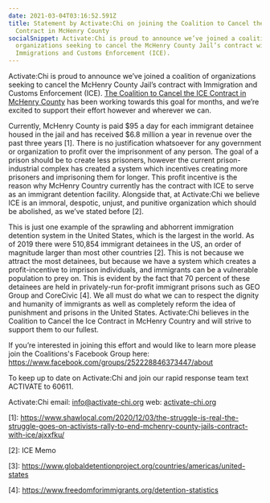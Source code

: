 ```yaml
---
date: 2021-03-04T03:16:52.591Z
title: Statement by Activate:Chi on joining the Coalition to Cancel the ICE
  Contract in McHenry County
socialSnippet: Activate:Chi is proud to announce we’ve joined a coalition of
  organizations seeking to cancel the McHenry County Jail’s contract with
  Immigrations and Customs Enforcement (ICE).
---
```

Activate:Chi is proud to announce we’ve joined a coalition of organizations seeking to cancel the McHenry County Jail’s contract with Immigration and Customs Enforcement (ICE). [The Coalition to Cancel the ICE Contract in McHenry County](https://www.facebook.com/groups/252228846373447/about) has been working towards this goal for months, and we’re excited to support their effort however and wherever we can.

Currently, McHenry County is paid $95 a day for each immigrant detainee housed in the jail and has received $6.8 million a year in revenue over the past three years [](https://www.shawlocal.com/2020/12/03/the-struggle-is-real-the-struggle-goes-on-activists-rally-to-end-mchenry-county-jails-contract-with-ice/ajxxfku/)\[1]. There is no justification whatsoever for any government or organization to profit over the imprisonment of any person. The goal of a prison should be to create less prisoners, however the current prison-industrial complex has created a system which incentives creating more prisoners and imprisoning them for longer. This profit incentive is the reason why McHenry Country currently has the contract with ICE to serve as an immigrant detention facility. Alongside that, at Activate:Chi we believe ICE is an immoral, despotic, unjust, and punitive organization which should be abolished, as we’ve stated before \[2].

This is just one example of the sprawling and abhorrent immigration detention system in the United States, which is the largest in the world. As of 2019 there were 510,854 immigrant detainees in the US, an order of magnitude larger than most other countries [](https://www.globaldetentionproject.org/countries/americas/united-states)\[2]. This is not because we attract the most detainees, but because we have a system which creates a profit-incentive to imprison individuals, and immigrants can be a vulnerable population to prey on. This is evident by the fact that 70 percent of these detainees are held in privately-run for-profit immigrant prisons such as GEO Group and CoreCivic [](https://www.freedomforimmigrants.org/detention-statistics)\[4]. We all must do what we can to respect the dignity and humanity of immigrants as well as completely reform the idea of punishment and prisons in the United States. Activate:Chi believes in the Coalition to Cancel the Ice Contract in McHenry Country and will strive to support them to our fullest. 

If you’re interested in joining this effort and would like to learn more please join the Coalitions's Facebook Group here: <https://www.facebook.com/groups/252228846373447/about>

To keep up to date on Activate:Chi and join our rapid response team text ACTIVATE to 60611.

Activate:Chi
email: info@activate-chi.org
web: [activate-chi.org](https://activate-chi.org/)

\[1]: <https://www.shawlocal.com/2020/12/03/the-struggle-is-real-the-struggle-goes-on-activists-rally-to-end-mchenry-county-jails-contract-with-ice/ajxxfku/>

\[2]: ICE Memo

\[3]: <https://www.globaldetentionproject.org/countries/americas/united-states>

\[4]: <https://www.freedomforimmigrants.org/detention-statistics>